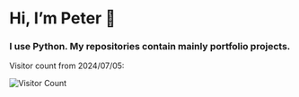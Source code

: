 # Hi, I’m Peter 👋

### I use Python. My repositories contain mainly portfolio projects.



Visitor count from 2024/07/05:

![Visitor Count](https://profile-counter.glitch.me/reader/count.svg)

